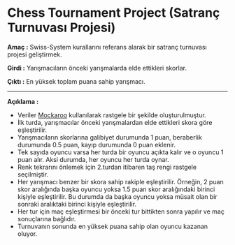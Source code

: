 # Chess Tournament Project (Satranç Turnuvası Projesi)

**Amaç :** Swiss-System kurallarını referans alarak bir satranç turnuvası projesi geliştirmek.

**Girdi :** Yarışmacıların önceki yarışmalarda elde ettikleri skorlar.

**Çıktı :** En yüksek toplam puana sahip yarışmacı.

---

**Açıklama :**
- Veriler [Mockaroo](https://www.mockaroo.com/) kullanılarak rastgele bir şekilde oluşturulmuştur.
- İlk turda, yarışmacılar önceki yarışmalardan elde ettikleri skora göre eşleştirilir. 
- Yarışmacıların skorlarına galibiyet durumunda 1 puan, beraberlik durumunda 0.5 puan, kayıp durumunda 0 puan eklenir.
- Tek sayıda oyuncu varsa her turda bir oyuncu açıkta kalır ve o oyuncu 1 puan alır. Aksi durumda, her oyuncu her turda oynar.
- Renk tekrarını önlemek için 2.turdan itibaren taş rengi rastgele  seçilmiştir. 
- Her yarışmacı benzer bir skora sahip rakiple eşleştirilir. Örneğin, 2 puan skor aralığında başka oyuncu yoksa 1.5 puan skor aralığındaki birinci kişiyle eşleştirilir. Bu durumda da başka oyuncu yoksa  müsait olan bir sonraki aralıktaki birinci kişiyle eşleştirilir. 
- Her tur için maç eşleştirmesi bir önceki tur bittikten sonra yapılır ve maç sonuçlarına bağlıdır.
- Turnuvanın sonunda en yüksek puana sahip olan oyuncu kazanan oluyor. 
